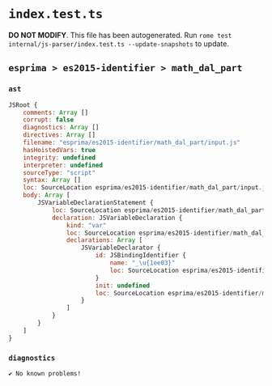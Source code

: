 # `index.test.ts`

**DO NOT MODIFY**. This file has been autogenerated. Run `rome test internal/js-parser/index.test.ts --update-snapshots` to update.

## `esprima > es2015-identifier > math_dal_part`

### `ast`

```javascript
JSRoot {
	comments: Array []
	corrupt: false
	diagnostics: Array []
	directives: Array []
	filename: "esprima/es2015-identifier/math_dal_part/input.js"
	hasHoistedVars: true
	integrity: undefined
	interpreter: undefined
	sourceType: "script"
	syntax: Array []
	loc: SourceLocation esprima/es2015-identifier/math_dal_part/input.js 1:0-2:0
	body: Array [
		JSVariableDeclarationStatement {
			loc: SourceLocation esprima/es2015-identifier/math_dal_part/input.js 1:0-1:7
			declaration: JSVariableDeclaration {
				kind: "var"
				loc: SourceLocation esprima/es2015-identifier/math_dal_part/input.js 1:0-1:7
				declarations: Array [
					JSVariableDeclarator {
						id: JSBindingIdentifier {
							name: "_\u{1ee03}"
							loc: SourceLocation esprima/es2015-identifier/math_dal_part/input.js 1:4-1:7 (_\u{1ee03})
						}
						init: undefined
						loc: SourceLocation esprima/es2015-identifier/math_dal_part/input.js 1:4-1:7
					}
				]
			}
		}
	]
}
```

### `diagnostics`

```
✔ No known problems!

```
